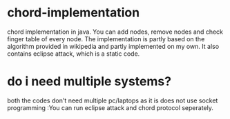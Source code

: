 # chord-implementation
chord implementation in java.
You can add nodes, remove nodes and check finger table of every node.
The implementation is partly based on the algorithm provided in wikipedia and partly implemented on my own.
It also contains eclipse attack, which is a static code.

# do i need multiple systems?
both the codes don't need multiple pc/laptops as it is does not use socket programming :You can run eclipse attack and chord protocol seperately.
